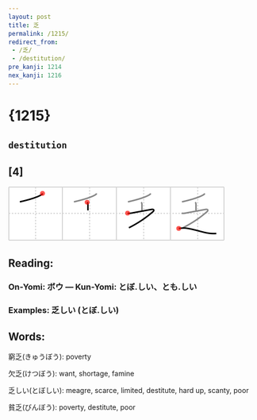 ```yaml
---
layout: post
title: 乏
permalink: /1215/
redirect_from:
 - /乏/
 - /destitution/
pre_kanji: 1214
nex_kanji: 1216
---
```


# {1215}

## `destitution`

## [4]

<div class="stroke"><img src="../images/E4B98F.png" /></div>

## Reading:

### On-Yomi: ボウ &mdash; Kun-Yomi: とぼ.しい、とも.しい

### Examples: 乏しい (とぼ.しい)

## Words:

窮乏(きゅうぼう): poverty

欠乏(けつぼう): want, shortage, famine

乏しい(とぼしい): meagre, scarce, limited, destitute, hard up, scanty, poor

貧乏(びんぼう): poverty, destitute, poor
